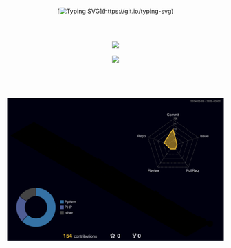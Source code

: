 <div align="center">
<br><br><br>

<!-- Don't just fork or copy it. Star it, please 🥺  -->

[![Typing SVG](https://readme-typing-svg.demolab.com?font=Righteous&size=45&duration=4000&pause=4000&color=6CC02FA2&center=true&vCenter=true&width=500&lines=Hi+there%2C+I'm+Hyo+Chan!)](https://git.io/typing-svg)

<br><br>

![](https://github-readme-streak-stats.herokuapp.com/?user=HyoChan1117&theme=dark&hide_border=true)

![](https://github-readme-stats.vercel.app/api/top-langs/?username=HyoChan1117&layout=compact&theme=material-palenight&hide_border=true&bg_color=20232a&icon_color=E3E3E3A8&text_color=fff&title_color=918FE0&count_private=true&langs_count=8&card_width=500)

<br><br><br>

![](./profile-3d-contrib/profile-night-rainbow.svg)
